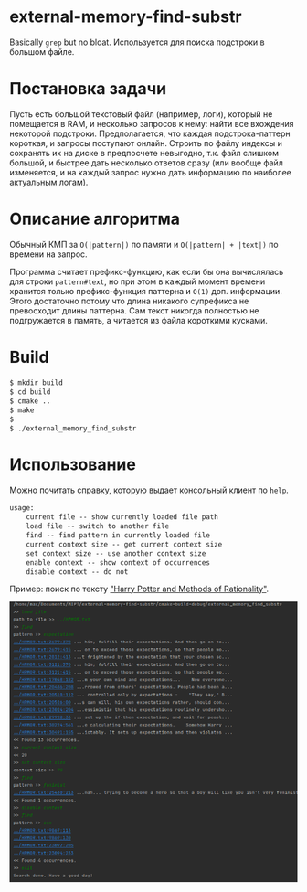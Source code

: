 # external-memory-find-substr

Basically `grep` but no bloat. Используется для поиска подстроки в большом файле.

# Постановка задачи

Пусть есть большой текстовый файл (например, логи), который не помещается в RAM, и несколько запросов
к нему: найти все вхождения некоторой подстроки. Предполагается, что каждая подстрока-паттерн короткая,
и запросы поступают онлайн. Строить по файлу индексы и сохранять их на диске в предпосчете невыгодно, т.к.
файл слишком большой, и быстрее дать несколько ответов сразу (или вообще файл изменяется, и на каждый
запрос нужно дать информацию по наиболее актуальным логам).

# Описание алгоритма

Обычный КМП за `O(|pattern|)` по памяти и `O(|pattern| + |text|)` по времени на запрос.

Программа считает префикс-функцию, как если бы она вычислялась для строки `pattern#text`,
но при этом в каждый момент времени хранится только префикс-функция паттерна и `O(1)` доп. информации.
Этого достаточно потому что длина никакого супрефикса не превосходит длины паттерна. Сам текст никогда
полностью не подгружается в память, а читается из файла короткими кусками.

# Build

```
$ mkdir build
$ cd build
$ cmake ..
$ make
$ 
$ ./external_memory_find_substr
```

# Использование

Можно почитать справку, которую выдает консольный клиент по `help`.

```
usage:
    current file -- show currently loaded file path
    load file -- switch to another file
    find -- find pattern in currently loaded file
    current context size -- get current context size
    set context size -- use another context size
    enable context -- show context of occurrences
    disable context -- do not
```

Пример: поиск по тексту ["Harry Potter and Methods of Rationality"](resources/HPMOR.txt).

![example](resources/example.png)
